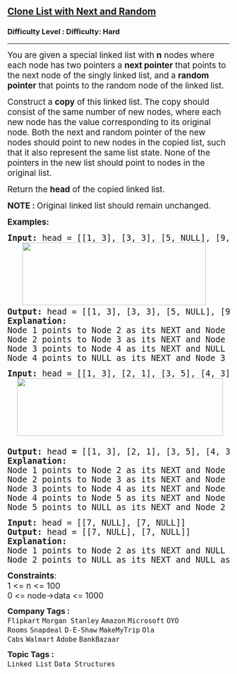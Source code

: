 <h2><a href="https://www.geeksforgeeks.org/problems/clone-a-linked-list-with-next-and-random-pointer/1?page=6&category=Linked%20List&sortBy=difficulty">Clone List with Next and Random</a></h2><h3>Difficulty Level : Difficulty: Hard</h3><hr><div class="problems_problem_content__Xm_eO"><p><span style="font-size: 14pt;">You are given a special linked list with <strong>n</strong> nodes where each node has two pointers a <strong>next pointer</strong> that points to the next node of the singly linked list, and a <strong>random pointer</strong> that points to the random node of the linked list.<br></span></p>
<p><span style="font-size: 14pt;">Construct a <strong>copy</strong> of this linked list.&nbsp;</span><span style="font-size: 18.6667px;">The copy should consist of the same number of new nodes, where each new node has the value corresponding to its original node. Both the next and random pointer of the new nodes should point to new nodes in the copied list, such that it also represent the same list state. </span><span style="font-size: 18.6667px;">None of the pointers in the new list should point to nodes in the original list.</span></p>
<p><span style="font-size: 14pt;">Return the <strong>head</strong> of the copied linked list.</span></p>
<p><span style="font-size: 14pt;"><strong>NOTE : </strong>Original linked list should remain unchanged.</span></p>
<p><span style="font-size: 14pt;"><strong>Examples:</strong></span></p>
<pre><span style="font-size: 14pt;"><strong style="font-size: 14pt;">Input: </strong>head = [[1, 3], [3, 3], [5, NULL], [9, 3]]<span style="font-size: 14pt;"> <br>   <img src="https://media.geeksforgeeks.org/img-practice/prod/addEditProblem/885813/Web/Other/blobid2_1737541602.jpg" width="416" height="142"> &nbsp; <br></span><strong style="font-size: 14pt;">Output: </strong><span style="font-size: 14pt;">head</span><strong style="font-size: 14pt;"> </strong><span style="font-size: 14pt;">=</span><strong style="font-size: 14pt;"> </strong><span style="font-size: 14pt;">[[1, 3], [3, 3], [5, NULL], [9, 3]]<span style="font-size: 14pt;"> </span></span><strong style="font-size: 14pt;">
Explanation: </strong>
Node 1 points to Node 2 as its NEXT and Node 3 as its RANDOM.
Node 2 points to Node 3 as its NEXT and Node 3 as its RANDOM.
Node 3<strong> </strong>points to Node 4 as its NEXT and NULL as its RANDOM.
Node 4 points to NULL as its NEXT and Node 3 as its RANDOM.</span></pre>
<pre><span style="font-size: 14pt;"><strong style="font-size: 14pt;">Input: </strong>head = [[1, 3], [2, 1], [3, 5], [4, 3], [5, 2]]<span style="font-size: 14pt;"><br>  <img src="https://media.geeksforgeeks.org/img-practice/prod/addEditProblem/700186/Web/Other/blobid2_1735042710.jpg" width="467" height="131"><br> <br></span><strong style="font-size: 14pt;">Output: </strong><span style="font-size: 14pt;">head</span><strong style="font-size: 14pt;"> = </strong><span style="font-size: 14pt;">[[1, 3], [2, 1], [3, 5], [4, 3], [5, 2]]</span><strong style="font-size: 14pt;">
Explanation: </strong>
<span style="font-size: 18.6667px;">Node 1 points to Node 2 as its NEXT and Node 3 as its RANDOM.
Node 2 points to Node 3 as its NEXT and Node 1 as its RANDOM.
Node 3 points to Node 4 as its NEXT and Node 5 as its RANDOM.
Node 4 points to Node 5 as its NEXT and Node 3 as its RANDOM.
Node 5 points to NULL as its NEXT and Node 2 as its RANDOM.</span></span></pre>
<pre><span style="font-size: 14pt;"><strong style="font-size: 14pt;">Input: </strong>head = [[7, NULL], [7, NULL]]<span style="font-size: 14pt;"><br></span><strong style="font-size: 14pt;">Output: </strong><span style="font-size: 14pt;">head</span><strong style="font-size: 14pt;"> </strong><span style="font-size: 14pt;">=</span><strong style="font-size: 14pt;"> </strong><span style="font-size: 14pt;">[[7, NULL], [7, NULL]]</span><strong style="font-size: 14pt;">
Explanation: </strong>
Node 1<strong> </strong>points to Node 2 as its NEXT and NULL as its RANDOM.
Node 2 points to NULL as its NEXT and NULL as its RANDOM.</span></pre>
<p><span style="font-size: 14pt;"><strong>Constraints</strong>:<br>1 &lt;= n &lt;= 100<br><span style="font-size: 18px;">0 &lt;= node-&gt;data &lt;= 1000</span></span></p></div><p><span style=font-size:18px><strong>Company Tags : </strong><br><code>Flipkart</code>&nbsp;<code>Morgan Stanley</code>&nbsp;<code>Amazon</code>&nbsp;<code>Microsoft</code>&nbsp;<code>OYO Rooms</code>&nbsp;<code>Snapdeal</code>&nbsp;<code>D-E-Shaw</code>&nbsp;<code>MakeMyTrip</code>&nbsp;<code>Ola Cabs</code>&nbsp;<code>Walmart</code>&nbsp;<code>Adobe</code>&nbsp;<code>BankBazaar</code>&nbsp;<br><p><span style=font-size:18px><strong>Topic Tags : </strong><br><code>Linked List</code>&nbsp;<code>Data Structures</code>&nbsp;